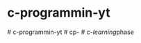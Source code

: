 # c-programmin-yt
#   c - p r o g r a m m i n - y t  
 #   c p -  
 #   c - _ l e a r n i n g _ p h a s e  
 